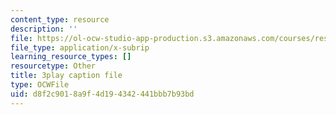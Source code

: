 ```yaml
---
content_type: resource
description: ''
file: https://ol-ocw-studio-app-production.s3.amazonaws.com/courses/res-18-009-learn-differential-equations-up-close-with-gilbert-strang-and-cleve-moler-fall-2015/d8f2c9018a9f4d194342441bbb7b93bd_ojUQk_GNQbQ.srt
file_type: application/x-subrip
learning_resource_types: []
resourcetype: Other
title: 3play caption file
type: OCWFile
uid: d8f2c901-8a9f-4d19-4342-441bbb7b93bd
---
```

